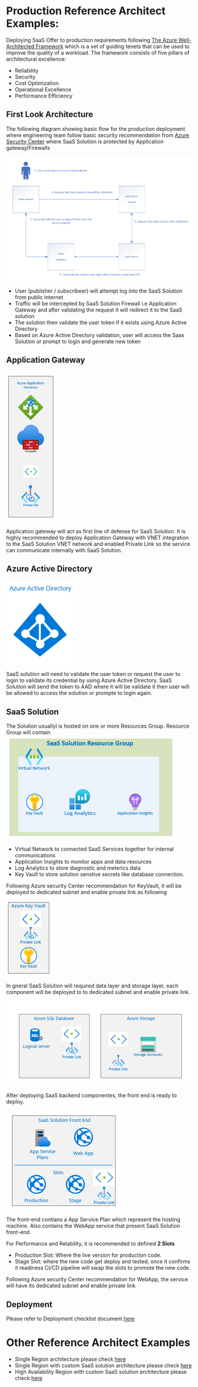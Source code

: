 # Production Reference Architect Examples:
 Deploying SaaS Offer to production requirements following  [The Azure Well-Architected Framework](https://docs.microsoft.com/en-us/azure/architecture/framework/) which is a set of guiding tenets that can be used to improve the quality of a workload. The framework consists of five pillars of architectural excellence:
- Reliability
- Security
- Cost Optimization
- Operational Excellence
- Performance Efficiency

## First Look Architecture
The following diagram showing basic flow for the production deployment where engineering team follow basic security recommendation from [Azure Security Center](https://azure.microsoft.com/en-us/services/security-center/) where SaaS Solution is protected by Application gateway/Firewalls

![firstlook](./images/Firstlook.png)
 - User (publisher / subscribeer) will attempt log into the SaaS Solution from public internet
 - Traffic will be intercepted by SaaS Solution Firewall i.e Application Gateway and after validating the request it will redirect it to the SaaS solution
 - The solution then validate the user token if it exists using Azure Active Directory
 - Based on Azure Active Directory validation, user will access the Saas Solution or prompt to login and generate new token


## Application Gateway

![application-gateway](./images/applicationgateway.png) 

 Application gateway will act as first line of defense for SaaS Solution. It is highly recommended to deploy Application Gateway with VNET integration to the SaaS Solution VNET network and enabled Private Link so the service can communicate internally with SaaS Solution.




## Azure Active Directory
![aad](./images/aad.png) 

SaaS solution will need to validate the user token or request the user to login to validate its credential by using Azure Active Directory. SaaS Solution will send the token to AAD where it will be validate it then user will be allowed to access the solution or prompte to login again.

## SaaS Solution
The Solution usuallyl is hosted on one or more Resources Group. Resource Group will contain
![saasresourcegroup1](./images/saasrg1.png) 
-  Virtual Network  to connected SaaS Services together for internal communications
- Application Insights to monitor apps and data resources
- Log Analytics to store diagnostic and meterics data
- Key Vault to store solution senstive secrets like database connection.

Following Azure security Center recommendation for KeyVault, it will be deployed to dedicated subnet and enable private link as following

 ![saasresourcegroup2](./images/saasrg2.png) 

In gneral SaaS Solution will required data layer and storage layer, each component will be deployed to to dedicated subnet and enable private link. 

 ![saasresourcegroup3](./images/saasrg3.png) 


 After deploying SaaS backend componentes, the front end is ready to deploy.
 
 ![saasresourcegroup4](./images/saasrg4.png)  

 The front-end contians a App Service Plan which represent the hosting machine. Also contains the WebApp service that present SaaS Solution front-end. 
 
 For Performance and Relability, it is recommended to defined **2 Slots**
  - Production Slot: Where the live version for production code.
  - Stage Slot: where the new code get deploy and tested, once it confirms it readiness CI/CD pipeline will swap the slots to promote the new code.

Following Azure security Center recommendation for WebApp, the service will have its dedicated subnet and enable private link 


## Deployment
Please refer to Deployment checklist document [here](Enterprise-Reference-Architecture-Checklist.md)


# Other Reference Architect Examples
- Single Region architecture please check [here](./Enterprise-Reference-Architecture-Single-region.md)
- Single Region with custom SaaS solution architecture please check [here](./Enterprise-Reference-Architecture-Single-region-saas-rg.md)
- High Availability Region with custom SaaS solution architecture please check [here](./Enterprise-Reference-Architecture-multi-region-saas-rg.md)
 